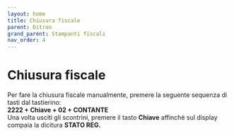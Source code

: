 ```yaml
---
layout: home
title: Chiusura fiscale
parent: Ditron
grand_parent: Stampanti fiscali
nav_order: 4
---
```



# Chiusura fiscale

Per fare la chiusura fiscale manualmente, premere la seguente sequenza di tasti dal tastierino: \
**2222 + Chiave + 02 + CONTANTE** \
Una volta usciti gli scontrini, premere il tasto **Chiave** affinchè sul display compaia la dicitura **STATO REG.**

